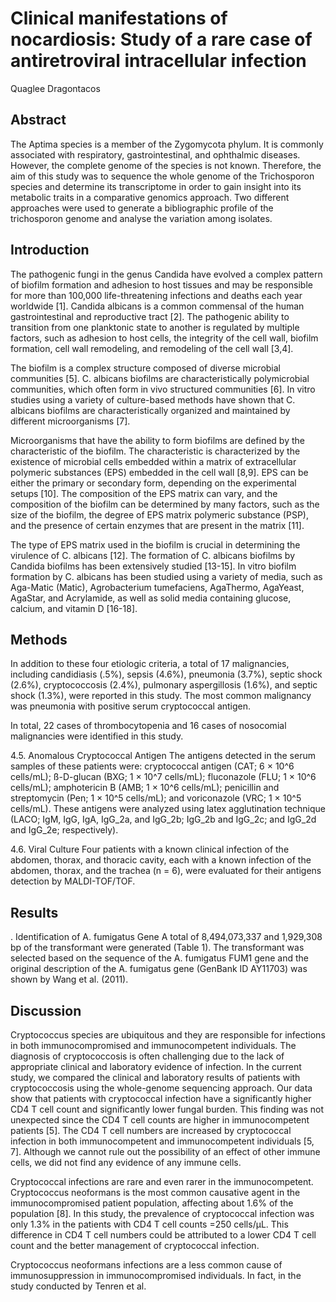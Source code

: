 # Clinical manifestations of nocardiosis: Study of a rare case of antiretroviral intracellular infection
Quaglee Dragontacos


## Abstract
The Aptima species is a member of the Zygomycota phylum. It is commonly associated with respiratory, gastrointestinal, and ophthalmic diseases. However, the complete genome of the species is not known. Therefore, the aim of this study was to sequence the whole genome of the Trichosporon species and determine its transcriptome in order to gain insight into its metabolic traits in a comparative genomics approach. Two different approaches were used to generate a bibliographic profile of the trichosporon genome and analyse the variation among isolates.


## Introduction
The pathogenic fungi in the genus Candida have evolved a complex pattern of biofilm formation and adhesion to host tissues and may be responsible for more than 100,000 life-threatening infections and deaths each year worldwide [1]. Candida albicans is a common commensal of the human gastrointestinal and reproductive tract [2]. The pathogenic ability to transition from one planktonic state to another is regulated by multiple factors, such as adhesion to host cells, the integrity of the cell wall, biofilm formation, cell wall remodeling, and remodeling of the cell wall [3,4].

The biofilm is a complex structure composed of diverse microbial communities [5]. C. albicans biofilms are characteristically polymicrobial communities, which often form in vivo structured communities [6]. In vitro studies using a variety of culture-based methods have shown that C. albicans biofilms are characteristically organized and maintained by different microorganisms [7].

Microorganisms that have the ability to form biofilms are defined by the characteristic of the biofilm. The characteristic is characterized by the existence of microbial cells embedded within a matrix of extracellular polymeric substances (EPS) embedded in the cell wall [8,9]. EPS can be either the primary or secondary form, depending on the experimental setups [10]. The composition of the EPS matrix can vary, and the composition of the biofilm can be determined by many factors, such as the size of the biofilm, the degree of EPS matrix polymeric substance (PSP), and the presence of certain enzymes that are present in the matrix [11].

The type of EPS matrix used in the biofilm is crucial in determining the virulence of C. albicans [12]. The formation of C. albicans biofilms by Candida biofilms has been extensively studied [13-15]. In vitro biofilm formation by C. albicans has been studied using a variety of media, such as Aga-Matic (Matic), Agrobacterium tumefaciens, AgaThermo, AgaYeast, AgaStar, and Acrylamide, as well as solid media containing glucose, calcium, and vitamin D [16-18].


## Methods

In addition to these four etiologic criteria, a total of 17 malignancies, including candidiasis (.5%), sepsis (4.6%), pneumonia (3.7%), septic shock (2.6%), cryptococcosis (2.4%), pulmonary aspergillosis (1.6%), and septic shock (1.3%), were reported in this study. The most common malignancy was pneumonia with positive serum cryptococcal antigen.

In total, 22 cases of thrombocytopenia and 16 cases of nosocomial malignancies were identified in this study.

4.5. Anomalous Cryptococcal Antigen
The antigens detected in the serum samples of these patients were: cryptococcal antigen (CAT; 6 × 10^6 cells/mL); ß-D-glucan (BXG; 1 × 10^7 cells/mL); fluconazole (FLU; 1 × 10^6 cells/mL); amphotericin B (AMB; 1 × 10^6 cells/mL); penicillin and streptomycin (Pen; 1 × 10^5 cells/mL); and voriconazole (VRC; 1 × 10^5 cells/mL). These antigens were analyzed using latex agglutination technique (LACO; IgM, IgG, IgA, IgG_2a, and IgG_2b; IgG_2b and IgG_2c; and IgG_2d and IgG_2e; respectively).

4.6. Viral Culture
Four patients with a known clinical infection of the abdomen, thorax, and thoracic cavity, each with a known infection of the abdomen, thorax, and the trachea (n = 6), were evaluated for their antigens detection by MALDI-TOF/TOF.


## Results
. Identification of A. fumigatus Gene
A total of 8,494,073,337 and 1,929,308 bp of the transformant were generated (Table 1). The transformant was selected based on the sequence of the A. fumigatus FUM1 gene and the original description of the A. fumigatus gene (GenBank ID AY11703) was shown by Wang et al. (2011).


## Discussion
Cryptococcus species are ubiquitous and they are responsible for infections in both immunocompromised and immunocompetent individuals. The diagnosis of cryptococcosis is often challenging due to the lack of appropriate clinical and laboratory evidence of infection. In the current study, we compared the clinical and laboratory results of patients with cryptococcosis using the whole-genome sequencing approach. Our data show that patients with cryptococcal infection have a significantly higher CD4 T cell count and significantly lower fungal burden. This finding was not unexpected since the CD4 T cell counts are higher in immunocompetent patients [5]. The CD4 T cell numbers are increased by cryptococcal infection in both immunocompetent and immunocompetent individuals [5, 7]. Although we cannot rule out the possibility of an effect of other immune cells, we did not find any evidence of any immune cells.

Cryptococcal infections are rare and even rarer in the immunocompetent. Cryptococcus neoformans is the most common causative agent in the immunocompromised patient population, affecting about 1.6% of the population [8]. In this study, the prevalence of cryptococcal infection was only 1.3% in the patients with CD4 T cell counts =250 cells/µL. This difference in CD4 T cell numbers could be attributed to a lower CD4 T cell count and the better management of cryptococcal infection.

Cryptococcus neoformans infections are a less common cause of immunosuppression in immunocompromised individuals. In fact, in the study conducted by Tenren et al.
